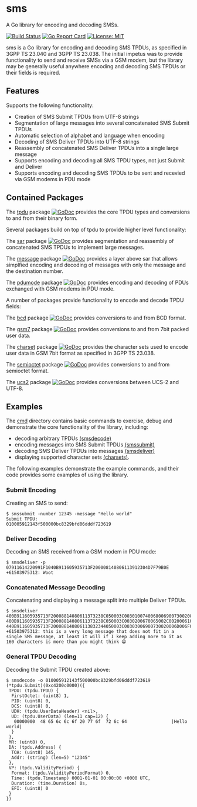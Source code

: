 # sms

A Go library for encoding and decoding SMSs.

[![Build Status](https://travis-ci.org/warthog618/sms.svg)](https://travis-ci.org/warthog618/sms)
[![Go Report Card](https://goreportcard.com/badge/github.com/warthog618/sms)](https://goreportcard.com/report/github.com/warthog618/sms)
[![License: MIT](https://img.shields.io/badge/License-MIT-yellow.svg)](https://github.com/warthog618/sms/blob/master/LICENSE)

sms is a Go library for encoding and decoding SMS TPDUs, as specified in 3GPP TS 23.040 and 3GPP TS 23.038.
The initial impetus was to provide functionality to send and receive SMSs via
a GSM modem, but the library may be generally useful anywhere encoding and decoding SMS TPDUs or their fields is required.

## Features

Supports the following functionality:

- Creation of SMS Submit TPDUs from UTF-8 strings
- Segmentation of large messages into several concatenated SMS Submit TPDUs
- Automatic selection of alphabet and language when encoding
- Decoding of SMS Deliver TPDUs into UTF-8 strings
- Reassembly of concatenated SMS Deliver TPDUs into a single large message
- Supports encoding and decoding all SMS TPDU types, not just Submit and Deliver
- Supports encoding and decoding SMS TPDUs to be sent and recevied via GSM modems in PDU mode

## Contained Packages

The [tpdu](encoding/tpdu) package [![GoDoc](https://godoc.org/github.com/warthog618/sms/encoding/tpdu?status.svg)](https://godoc.org/github.com/warthog618/sms/encoding/tpdu) provides the core TPDU types and conversions to and from their binary form.

Several packages build on top of tpdu to provide higher level functionality:

The [sar](ms/sar) package [![GoDoc](https://godoc.org/github.com/warthog618/sms/ms/sar?status.svg)](https://godoc.org/github.com/warthog618/sms/ms/sar) provides segmentation and reassembly of concatenated SMS TPDUs to implement large messages.

The [message](ms/message) package [![GoDoc](https://godoc.org/github.com/warthog618/sms/ms/message?status.svg)](https://godoc.org/github.com/warthog618/sms/ms/message) provides a layer above sar that allows simplfied encoding and decoding of messages with only the message and the destination number.

The [pdumode](ms/pdumode) package [![GoDoc](https://godoc.org/github.com/warthog618/sms/ms/pdumode?status.svg)](https://godoc.org/github.com/warthog618/sms/ms/pdumode) provides encoding and decoding of PDUs exchanged with GSM modems in PDU mode.

A number of packages provide functionality to encode and decode TPDU fields:

The [bcd](encoding/bcd) package [![GoDoc](https://godoc.org/github.com/warthog618/sms/encoding/bcd?status.svg)](https://godoc.org/github.com/warthog618/sms/encoding/bcd) provides conversions to and from BCD format.

The [gsm7](encoding/gsm7) package [![GoDoc](https://godoc.org/github.com/warthog618/sms/encoding/gsm7?status.svg)](https://godoc.org/github.com/warthog618/sms/encoding/gsm7) provides conversions to and from 7bit packed user data.

The [charset](encoding/gsm7/charset) package [![GoDoc](https://godoc.org/github.com/warthog618/sms/encoding/gsm7/charset?status.svg)](https://godoc.org/github.com/warthog618/sms/encoding/gsm7/charset) provides the character sets used to encode user data in GSM 7bit format as specified in 3GPP TS 23.038.

The [semioctet](encoding/semioctet) package [![GoDoc](https://godoc.org/github.com/warthog618/sms/encoding/semioctet?status.svg)](https://godoc.org/github.com/warthog618/sms/encoding/semioctet) provides conversions to and from semioctet format.

The [ucs2](encoding/ucs2) package [![GoDoc](https://godoc.org/github.com/warthog618/sms/encoding/ucs2?status.svg)](https://godoc.org/github.com/warthog618/sms/encoding/ucs2) provides conversions between UCS-2 and UTF-8.

## Examples

The [cmd](cmd) directory contains basic commands to exercise, debug and demonstrate the core functionality of the library, including:

- decoding arbitrary TPDUs [(smsdecode)](cmd/smsdecode/smsdecode.go)
- encoding messages into SMS Submit TPDUs [(smssubmit)](cmd/smssubmit/smssubmit.go)
- decoding SMS Deliver TPDUs into messages [(smsdeliver)](cmd/smsdeliver/smsdeliver.go)
- displaying supported character sets [(charsets)](cmd/charsets/charsets.go).

The following examples demonstrate the example commands, and their code provides some examples of using the library.

### Submit Encoding

Creating an SMS to send:

```shell
$ smssubmit -number 12345 -message "Hello world"
Submit TPDU:
010005912143f500000bc8329bfd06dddf723619
```

### Deliver Decoding

Decoding an SMS received from a GSM modem in PDU mode:

```shell
$ smsdeliver -p 07911614220991F1040B911605935713F200008140806113912304D7F79B0E
+61503975312: Woot
```

### Concatenated Message Decoding

Concatenating and displaying a message split into multiple Deliver TPDUs.

```shell
$ smsdeliver 400B911605935713F20008814080611373238C050003C00301007400680069007300200069007300200061002000760065007200790020006C006F006E00670020006D0065007300730061006700650020007400680061007400200064006F006500730020006E006F0074002000660069007400200069006E00200061002000730069006E0067006C006500200053004D00530020006D0065007300730061 400B911605935713F20008814080611373238C050003C0030200670065002C0020006100740020006C0065006100730074002000690074002000770069006C006C002000690066002000490020006B00650065007000200061006400640069006E00670020006D006F0072006500200074006F0020006900740020006100730020003100360030002000630068006100720061006300740065007200730020 440B911605935713F200088140806113832344050003C00303006900730020006D006F007200650020007400680061006E00200079006F00750020006D00690067006800740020007400680069006E006B0020D83DDE01
+61503975312: this is a very long message that does not fit in a single SMS message, at least it will if I keep adding more to it as 160 characters is more than you might think 😁

```

### General TPDU Decoding

Decoding the Submit TPDU created above:

```shell
$ smsdecode -o 010005912143f500000bc8329bfd06dddf723619
(*tpdu.Submit)(0xc4200c0000)({
 TPDU: (tpdu.TPDU) {
  FirstOctet: (uint8) 1,
  PID: (uint8) 0,
  DCS: (uint8) 0,
  UDH: (tpdu.UserDataHeader) <nil>,
  UD: (tpdu.UserData) (len=11 cap=12) {
   00000000  48 65 6c 6c 6f 20 77 6f  72 6c 64                 |Hello world|
  }
 },
 MR: (uint8) 0,
 DA: (tpdu.Address) {
  TOA: (uint8) 145,
  Addr: (string) (len=5) "12345"
 },
 VP: (tpdu.ValidityPeriod) {
  Format: (tpdu.ValidityPeriodFormat) 0,
  Time: (tpdu.Timestamp) 0001-01-01 00:00:00 +0000 UTC,
  Duration: (time.Duration) 0s,
  EFI: (uint8) 0
 }
})
```